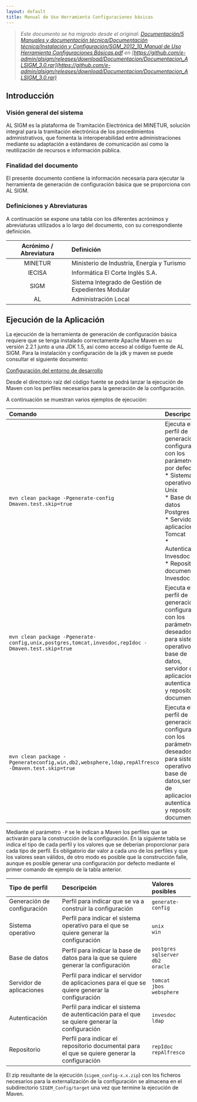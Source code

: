 ```yaml
---
layout: default
title: Manual de Uso Herramienta Configuraciones básicas
---
```



> *Este documento se ha migrado desde el original:
[Documentación/5 Manuales y documentación técnica/Documentación técnica/Instalación y Configuración/SGM_2012_10_Manual de Uso Herramienta Configuraciones Básicas.pdf](pdfs/SGM_2012_10_Manual_de_Uso_Herramienta_Configuraciones_Basicas.pdf) en [https://github.com/e-admin/alsigm/releases/download/Documentacion/Documentacion_ALSIGM_3.0.rar](https://github.com/e-admin/alsigm/releases/download/Documentacion/Documentacion_ALSIGM_3.0.rar)*




## Introducción


### Visión general del sistema

AL SIGM es la plataforma de Tramitación Electrónica del MINETUR, solución integral
para la tramitación electrónica de los procedimientos administrativos, que fomenta la
interoperabilidad entre administraciones mediante su adaptación a estándares de
comunicación así como la reutilización de recursos e información pública.

### Finalidad del documento

El presente documento contiene la información necesaria para ejecutar la herramienta
de generación de configuración básica que se proporciona con AL SIGM.




### Definiciones y Abreviaturas

A continuación se expone una tabla con los diferentes acrónimos y abreviaturas
utilizados a lo largo del documento, con su correspondiente definición.


|Acrónimo / Abreviatura | Definición |
|:----:|:----|
|MINETUR|Ministerio de Industria, Energía y Turismo|
|IECISA|Informática El Corte Inglés S.A.|
|SIGM|Sistema Integrado de Gestión de Expedientes Modular|
|AL|Administración Local|



## Ejecución de la Aplicación

La ejecución de la herramienta de generación de configuración básica requiere que se
tenga instalado correctamente Apache Maven en su versión 2.2.1 junto a una JDK 1.5,
así como acceso al código fuente de AL SIGM. Para la instalación y configuración de la
jdk y maven se puede consultar el siguiente documento:

[Configuración del entorno de desarrollo](Configuración-del-entorno-de-desarrollo.html)


Desde el directorio raíz del código fuente se podrá lanzar la ejecución de Maven con los
perfiles necesarios para la generación de la configuración.

A continuación se muestran varios ejemplos de ejecución:

|Comando|Descripción|
|:----|:----|
|`mvn clean package -Pgenerate-config Dmaven.test.skip=true `|Ejecuta el perfil de generación de configuración con los parámetros por defecto:<br> * Sistema operativo Unix<br> * Base de datos Postgres<br> * Servidor de aplicaciones Tomcat<br> * Autenticación Invesdoc<br> * Repositorio documental Invesdoc|
|`mvn clean package -Pgenerate-config,unix,postgres,tomcat,invesdoc,repIdoc -Dmaven.test.skip=true`|Ejecuta el perfil de generación de configuración con los parámetros deseados para sistema operativo, base de datos, servidor de aplicaciones, autenticación y repositorio documental |
|`mvn clean package -Pgenerateconfig,win,db2,websphere,ldap,repAlfresco -Dmaven.test.skip=true`|Ejecuta el perfil de generación de configuración con los parámetros deseados para sistema operativo, base de datos,servidor de aplicaciones, autenticación y repositorio documental|


Mediante el parámetro `-P` se le indican a Maven los perfiles que se activarán para la
construcción de la configuración. En la siguiente tabla se indica el tipo de cada perfil y
los valores que se deberían proporcionar para cada tipo de perfil. Es obligatorio dar
valor a cada uno de los perfiles y que los valores sean válidos, de otro modo es posible
que la construcción falle, aunque es posible generar una configuración por defecto
mediante el primer comando de ejemplo de la tabla anterior.

|Tipo de perfil|Descripción|Valores posibles|
|:----|:----|:----|
|Generación de configuración|Perfil para indicar que se va a construir la configuración|`generate-config`|
|Sistema operativo|Perfil para indicar el sistema operativo para el que se quiere generar la configuración |`unix`<br>`win`|
|Base de datos|Perfil para indicar la base de datos para la que se quiere generar la configuración|`postgres`<br>`sqlserver`<br>`db2`<br>`oracle`|
|Servidor de aplicaciones|Perfil para indicar el servidor de aplicaciones para el que se quiere generar la configuración|`tomcat`<br>`jbos`<br>`websphere`|
|Autenticación|Perfil para indicar el sistema de autenticación para el que se quiere generar la configuración|`invesdoc`<br>`ldap`|
|Repositorio|Perfil para indicar el repositorio documental para el que se quiere generar la configuración|`repIdoc`<br>`repAlfresco`|

El zip resultante de la ejecución (`sigem_config-x.x.zip`) con los ficheros necesarios
para la externalización de la configuración se almacena en el subdirectorio
`SIGEM_Config/target` una vez que termine la ejecución de Maven.

